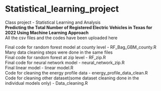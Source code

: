 # Statistical_learning_project
Class project - Statistical Learning and Analysis <br>
**Predicting the Total Number of Registered Electric Vehicles in Texas for 2022 Using Machine Learning Approach** <br>
All the csv files and the codes have been uploaded here<br>

Final code for random forest model at county level - RF_Bag_GBM_county.R <br> 
Many data cleaning steps were done in the same files <br>
Final code for random forest at zip level - RF_zip.R  <br>
Final code for neural network model - neural_network_zip.R  <br>
Final linear model - linear model.R <br>
Code for cleaning the energy profile data - energy_profile_data_clean.R <br>
Code for cleaning other dataset(some dataset cleaning done in the individual models only) - Data_cleaning.R










